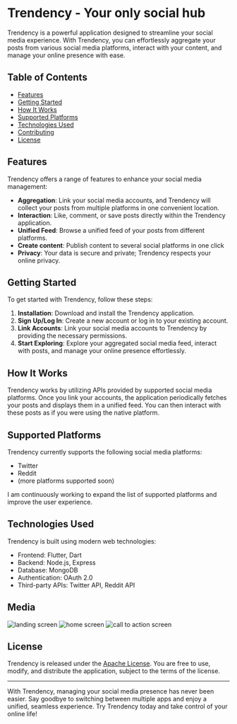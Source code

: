 # Trendency - Your only social hub

Trendency is a powerful application designed to streamline your social media experience. With Trendency, you can effortlessly aggregate your posts from various social media platforms, interact with your content, and manage your online presence with ease.

## Table of Contents
- [Features](#features)
- [Getting Started](#getting-started)
- [How It Works](#how-it-works)
- [Supported Platforms](#supported-platforms)
- [Technologies Used](#technologies-used)
- [Contributing](#contributing)
- [License](#license)

## Features

Trendency offers a range of features to enhance your social media management:

- **Aggregation**: Link your social media accounts, and Trendency will collect your posts from multiple platforms in one convenient location.
- **Interaction**: Like, comment, or save posts directly within the Trendency application.
- **Unified Feed**: Browse a unified feed of your posts from different platforms.
- **Create content**: Publish content to several social platforms in one click
- **Privacy**: Your data is secure and private; Trendency respects your online privacy.

## Getting Started

To get started with Trendency, follow these steps:

1. **Installation**: Download and install the Trendency application.
2. **Sign Up/Log In**: Create a new account or log in to your existing account.
3. **Link Accounts**: Link your social media accounts to Trendency by providing the necessary permissions.
4. **Start Exploring**: Explore your aggregated social media feed, interact with posts, and manage your online presence effortlessly.

## How It Works

Trendency works by utilizing APIs provided by supported social media platforms. Once you link your accounts, the application periodically fetches your posts and displays them in a unified feed. You can then interact with these posts as if you were using the native platform.

## Supported Platforms

Trendency currently supports the following social media platforms:

- Twitter
- Reddit
- (more platforms supported soon)

I am continuously working to expand the list of supported platforms and improve the user experience.

## Technologies Used

Trendency is built using modern web technologies:

- Frontend: Flutter, Dart
- Backend: Node.js, Express
- Database: MongoDB
- Authentication: OAuth 2.0
- Third-party APIs: Twitter API, Reddit API


## Media

![landing screen](https://i.imgur.com/uPlyVjh.png) ![home screen](https://i.imgur.com/xMLdcrT.png) ![call to action screen](https://i.imgur.com/Kd4pGFl.png) 


## License

Trendency is released under the [Apache License](LICENSE.md). You are free to use, modify, and distribute the application, subject to the terms of the license.

---

With Trendency, managing your social media presence has never been easier. Say goodbye to switching between multiple apps and enjoy a unified, seamless experience. Try Trendency today and take control of your online life!
